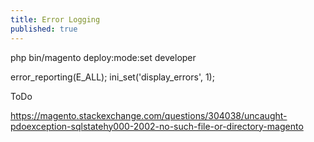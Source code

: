 ```yaml
---
title: Error Logging
published: true
---
```


php bin/magento deploy:mode:set developer

error_reporting(E_ALL);
ini_set('display_errors', 1);

ToDo

<https://magento.stackexchange.com/questions/304038/uncaught-pdoexception-sqlstatehy000-2002-no-such-file-or-directory-magento>
